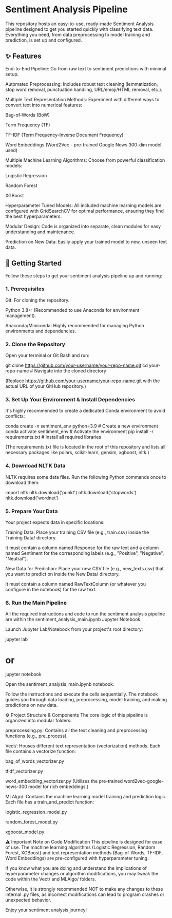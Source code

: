 # Sentiment Analysis Pipeline

This repository hosts an easy-to-use, ready-made Sentiment Analysis pipeline designed to get you started quickly with classifying text data. Everything you need, from data preprocessing to model training and prediction, is set up and configured.

## ✨ Features

End-to-End Pipeline: Go from raw text to sentiment predictions with minimal setup.

Automated Preprocessing: Includes robust text cleaning (lemmatization, stop word removal, punctuation handling, URL/emoji/HTML removal, etc.).

Multiple Text Representation Methods: Experiment with different ways to convert text into numerical features:

Bag-of-Words (BoW)

Term Frequency (TF)

TF-IDF (Term Frequency-Inverse Document Frequency)

Word Embeddings (Word2Vec - pre-trained Google News 300-dim model used)

Multiple Machine Learning Algorithms: Choose from powerful classification models:

Logistic Regression

Random Forest

XGBoost

Hyperparameter Tuned Models: All included machine learning models are configured with GridSearchCV for optimal performance, ensuring they find the best hyperparameters.

Modular Design: Code is organized into separate, clean modules for easy understanding and maintenance.

Prediction on New Data: Easily apply your trained model to new, unseen text data.

## 🚀 Getting Started
Follow these steps to get your sentiment analysis pipeline up and running:

### 1. Prerequisites

Git: For cloning the repository.

Python 3.8+: (Recommended to use Anaconda for environment management).

Anaconda/Miniconda: Highly recommended for managing Python environments and dependencies.

### 2. Clone the Repository

Open your terminal or Git Bash and run:

git clone https://github.com/your-username/your-repo-name.git
cd your-repo-name # Navigate into the cloned directory

(Replace https://github.com/your-username/your-repo-name.git with the actual URL of your GitHub repository.)

### 3. Set Up Your Environment & Install Dependencies

It's highly recommended to create a dedicated Conda environment to avoid conflicts:

conda create -n sentiment_env python=3.9 # Create a new environment
conda activate sentiment_env             # Activate the environment
pip install -r requirements.txt        # Install all required libraries

(The requirements.txt file is located in the root of this repository and lists all necessary packages like polars, scikit-learn, gensim, xgboost, nltk.)

### 4. Download NLTK Data

NLTK requires some data files. Run the following Python commands once to download them:

import nltk
nltk.download('punkt')
nltk.download('stopwords')
nltk.download('wordnet')

### 5. Prepare Your Data

Your project expects data in specific locations:

Training Data: Place your training CSV file (e.g., train.csv) inside the Training Data/ directory.

It must contain a column named Response for the raw text and a column named Sentiment for the corresponding labels (e.g., "Positive", "Negative", "Neutral").

New Data for Prediction: Place your new CSV file (e.g., new_texts.csv) that you want to predict on inside the New Data/ directory.

It must contain a column named RawTextColumn (or whatever you configure in the notebook) for the raw text.

### 6. Run the Main Pipeline
All the required instructions and code to run the sentiment analysis pipeline are within the sentiment_analysis_main.ipynb Jupyter Notebook.

Launch Jupyter Lab/Notebook from your project's root directory:

jupyter lab
# or
jupyter notebook

Open the sentiment_analysis_main.ipynb notebook.

Follow the instructions and execute the cells sequentially. The notebook guides you through data loading, preprocessing, model training, and making predictions on new data.

⚙️ Project Structure & Components
The core logic of this pipeline is organized into modular folders:

preprocessing.py: Contains all the text cleaning and preprocessing functions (e.g., pre_process).

Vect/: Houses different text representation (vectorization) methods. Each file contains a vectorize function:

bag_of_words_vectorizer.py

tfidf_vectorizer.py

word_embedding_vectorizer.py (Utilizes the pre-trained word2vec-google-news-300 model for rich embeddings.)

MLAlgo/: Contains the machine learning model training and prediction logic. Each file has a train_and_predict function:

logistic_regression_model.py

random_forest_model.py

xgboost_model.py

⚠️ Important Note on Code Modification
This pipeline is designed for ease of use. The machine learning algorithms (Logistic Regression, Random Forest, XGBoost) and text representation methods (Bag-of-Words, TF-IDF, Word Embeddings) are pre-configured with hyperparameter tuning.

If you know what you are doing and understand the implications of hyperparameter changes or algorithm modifications, you may tweak the code within the Vect/ and MLAlgo/ folders.

Otherwise, it is strongly recommended NOT to make any changes to these internal .py files, as incorrect modifications can lead to program crashes or unexpected behavior.

Enjoy your sentiment analysis journey!
